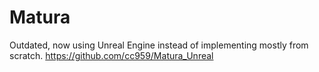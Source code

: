 # Matura

Outdated, now using Unreal Engine instead of implementing mostly from scratch. https://github.com/cc959/Matura_Unreal
